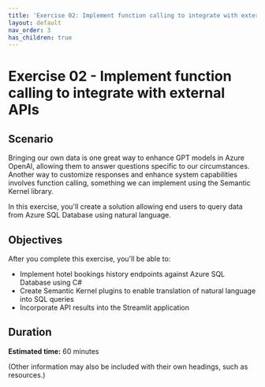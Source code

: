 ```yaml
---
title: 'Exercise 02: Implement function calling to integrate with external APIs'
layout: default
nav_order: 3
has_children: true
---
```


# Exercise 02 - Implement function calling to integrate with external APIs

## Scenario

Bringing our own data is one great way to enhance GPT models in Azure OpenAI, allowing them to answer questions specific to our circumstances. Another way to customize responses and enhance system capabilities involves function calling, something we can implement using the Semantic Kernel library. 

In this exercise, you'll create a solution allowing end users to query data from Azure SQL Database using natural language.

## Objectives

After you complete this exercise, you'll be able to:

 - Implement hotel bookings history endpoints against Azure SQL Database using C#
 - Create Semantic Kernel plugins to enable translation of natural language into SQL queries
 - Incorporate API results into the Streamlit application
 
## Duration

**Estimated time:** 60 minutes

(Other information may also be included with their own headings, such as resources.)



